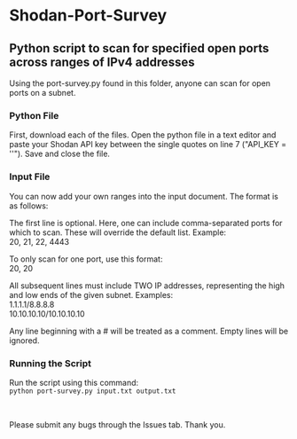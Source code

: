 # Shodan-Port-Survey
## Python script to scan for specified open ports across ranges of IPv4 addresses

Using the port-survey.py found in this folder, anyone can scan for open ports on a subnet.

### Python File

First, download each of the files. Open the python file in a text editor and paste your Shodan API key between the single quotes on line 7 ("API_KEY = ''"). Save and close the file.

### Input File

You can now add your own ranges into the input document. The format is as follows:

The first line is optional. Here, one can include comma-separated ports for which to scan. These will override the default list. Example:
<br/>20, 21, 22, 4443

To only scan for one port, use this format:
<br/>20, 20

All subsequent lines must include TWO IP addresses, representing the high and low ends of the given subnet. Examples:
<br/>1.1.1.1/8.8.8.8
<br/>10.10.10.10/10.10.10.10

Any line beginning with a # will be treated as a comment. Empty lines will be ignored.

### Running the Script

Run the script using this command:
<br/>```python port-survey.py input.txt output.txt```

<br/>

Please submit any bugs through the Issues tab. Thank you.

